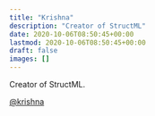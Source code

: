 ```yaml
---
title: "Krishna"
description: "Creator of StructML"
date: 2020-10-06T08:50:45+00:00
lastmod: 2020-10-06T08:50:45+00:00
draft: false
images: []
---
```


Creator of StructML.

[@krishna](https://github.com/orgs/structml/people/krishnaxstructml)
